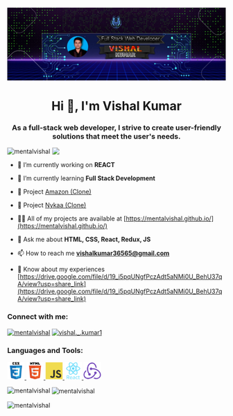 ![logo](https://github.com/MentalVishal/MentalVishal/blob/main/Banner.jpg)


<h1 align="center">Hi 👋, I'm Vishal Kumar</h1>
<h3 align="center">As a full-stack web developer, I strive to create user-friendly solutions that meet the user's needs.</h3>

<img align = "right" src="https://imgs.search.brave.com/uaWttVngk4a_2-LeFOMAIff-IBFPf3HPfeux0nN0fiQ/rs:fit:680:428:1/g:ce/aHR0cHM6Ly9taXJv/Lm1lZGl1bS5jb20v/bWF4LzEzNjAvMSpW/T045Z0hUcnplSFpi/SGZYc3FmekVBLmdp/Zg.gif" width="400" />

<p align="left"> <img src="https://komarev.com/ghpvc/?username=mentalvishal&label=Profile%20views&color=0e75b6&style=flat" alt="mentalvishal" /> </p>

- 🔭 I’m currently working on **REACT**

- 🌱 I’m currently learning **Full Stack Development**

- 🔭 Project [Amazon (Clone)](https://amazon-e-commerce-website.netlify.app/)

- 🔭 Project [Nykaa (Clone)](https://nykaa-beauty-website.netlify.app)

- 👨‍💻 All of my projects are available at [https://mentalvishal.github.io/](https://mentalvishal.github.io/)

- 💬 Ask me about **HTML, CSS, React, Redux, JS**

- 📫 How to reach me **vishalkumar36565@gmail.com**

- 📄 Know about my experiences [https://drive.google.com/file/d/19_i5pqUNgfPczAdt5aNMi0U_BehU37qA/view?usp=share_link](https://drive.google.com/file/d/19_i5pqUNgfPczAdt5aNMi0U_BehU37qA/view?usp=share_link)

<h3 align="left">Connect with me:</h3>
<p align="left">
<a href="https://linkedin.com/in/mentalvishal" target="blank"><img align="center" src="https://raw.githubusercontent.com/rahuldkjain/github-profile-readme-generator/master/src/images/icons/Social/linked-in-alt.svg" alt="mentalvishal" height="30" width="40" /></a>
<a href="https://instagram.com/vishal._.kumar1" target="blank"><img align="center" src="https://raw.githubusercontent.com/rahuldkjain/github-profile-readme-generator/master/src/images/icons/Social/instagram.svg" alt="vishal._.kumar1" height="30" width="40" /></a>
</p>

<h3 align="left">Languages and Tools:</h3>
<p align="left"> <a href="https://www.w3schools.com/css/" target="_blank" rel="noreferrer"> <img src="https://raw.githubusercontent.com/devicons/devicon/master/icons/css3/css3-original-wordmark.svg" alt="css3" width="40" height="40"/> </a> <a href="https://www.w3.org/html/" target="_blank" rel="noreferrer"> <img src="https://raw.githubusercontent.com/devicons/devicon/master/icons/html5/html5-original-wordmark.svg" alt="html5" width="40" height="40"/> </a> <a href="https://developer.mozilla.org/en-US/docs/Web/JavaScript" target="_blank" rel="noreferrer"> <img src="https://raw.githubusercontent.com/devicons/devicon/master/icons/javascript/javascript-original.svg" alt="javascript" width="40" height="40"/> </a> <a href="https://reactjs.org/" target="_blank" rel="noreferrer"> <img src="https://raw.githubusercontent.com/devicons/devicon/master/icons/react/react-original-wordmark.svg" alt="react" width="40" height="40"/> </a> <a href="https://redux.js.org" target="_blank" rel="noreferrer"> <img src="https://raw.githubusercontent.com/devicons/devicon/master/icons/redux/redux-original.svg" alt="redux" width="40" height="40"/> </a> </p>

<p><img align="left" src="https://github-readme-stats.vercel.app/api/top-langs?username=mentalvishal&show_icons=true&locale=en&layout=compact" alt="mentalvishal" /></p>

<p>&nbsp;<img align="center" src="https://github-readme-stats.vercel.app/api?username=mentalvishal&show_icons=true&locale=en" alt="mentalvishal" /></p>

<p><img align="center" src="https://github-readme-streak-stats.herokuapp.com/?user=mentalvishal&" alt="mentalvishal" /></p>

